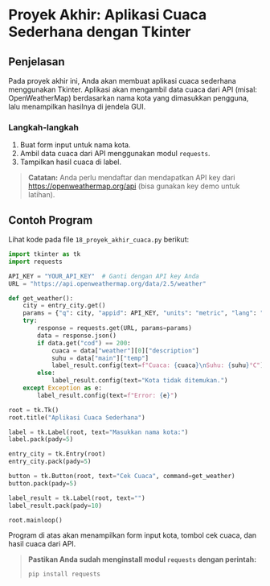 # Proyek Akhir: Aplikasi Cuaca Sederhana dengan Tkinter

## Penjelasan
Pada proyek akhir ini, Anda akan membuat aplikasi cuaca sederhana menggunakan Tkinter. Aplikasi akan mengambil data cuaca dari API (misal: OpenWeatherMap) berdasarkan nama kota yang dimasukkan pengguna, lalu menampilkan hasilnya di jendela GUI.

### Langkah-langkah
1. Buat form input untuk nama kota.
2. Ambil data cuaca dari API menggunakan modul `requests`.
3. Tampilkan hasil cuaca di label.

> **Catatan:** Anda perlu mendaftar dan mendapatkan API key dari https://openweathermap.org/api (bisa gunakan key demo untuk latihan).

## Contoh Program
Lihat kode pada file `18_proyek_akhir_cuaca.py` berikut:

```python
import tkinter as tk
import requests

API_KEY = "YOUR_API_KEY"  # Ganti dengan API key Anda
URL = "https://api.openweathermap.org/data/2.5/weather"

def get_weather():
    city = entry_city.get()
    params = {"q": city, "appid": API_KEY, "units": "metric", "lang": "id"}
    try:
        response = requests.get(URL, params=params)
        data = response.json()
        if data.get("cod") == 200:
            cuaca = data["weather"][0]["description"]
            suhu = data["main"]["temp"]
            label_result.config(text=f"Cuaca: {cuaca}\nSuhu: {suhu}°C")
        else:
            label_result.config(text="Kota tidak ditemukan.")
    except Exception as e:
        label_result.config(text=f"Error: {e}")

root = tk.Tk()
root.title("Aplikasi Cuaca Sederhana")

label = tk.Label(root, text="Masukkan nama kota:")
label.pack(pady=5)

entry_city = tk.Entry(root)
entry_city.pack(pady=5)

button = tk.Button(root, text="Cek Cuaca", command=get_weather)
button.pack(pady=5)

label_result = tk.Label(root, text="")
label_result.pack(pady=10)

root.mainloop()
```

Program di atas akan menampilkan form input kota, tombol cek cuaca, dan hasil cuaca dari API.

> **Pastikan Anda sudah menginstall modul `requests` dengan perintah:**
> 
> ```bash
> pip install requests
> ```
